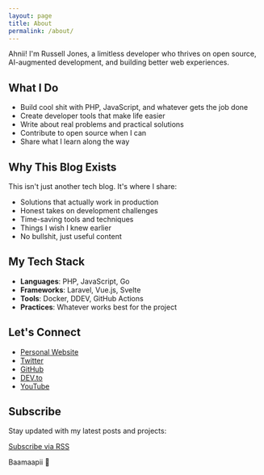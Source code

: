 ```yaml
---
layout: page
title: About
permalink: /about/
---
```


Ahnii! I'm Russell Jones, a limitless developer who thrives on open source, AI-augmented development, and building better web experiences.

## What I Do

- Build cool shit with PHP, JavaScript, and whatever gets the job done
- Create developer tools that make life easier
- Write about real problems and practical solutions
- Contribute to open source when I can
- Share what I learn along the way

## Why This Blog Exists

This isn't just another tech blog. It's where I share:

- Solutions that actually work in production
- Honest takes on development challenges
- Time-saving tools and techniques
- Things I wish I knew earlier
- No bullshit, just useful content

## My Tech Stack

- **Languages**: PHP, JavaScript, Go
- **Frameworks**: Laravel, Vue.js, Svelte
- **Tools**: Docker, DDEV, GitHub Actions
- **Practices**: Whatever works best for the project

## Let's Connect

- [Personal Website](https://jonesrussell.github.io/me/)
- [Twitter](https://twitter.com/jonesrussell42)
- [GitHub](https://github.com/jonesrussell)
- [DEV.to](https://dev.to/jonesrussell)
- [YouTube](https://www.youtube.com/@fullstackdev42)

## Subscribe

Stay updated with my latest posts and projects:

[Subscribe via RSS](/feed.xml)

Baamaapii 👋
